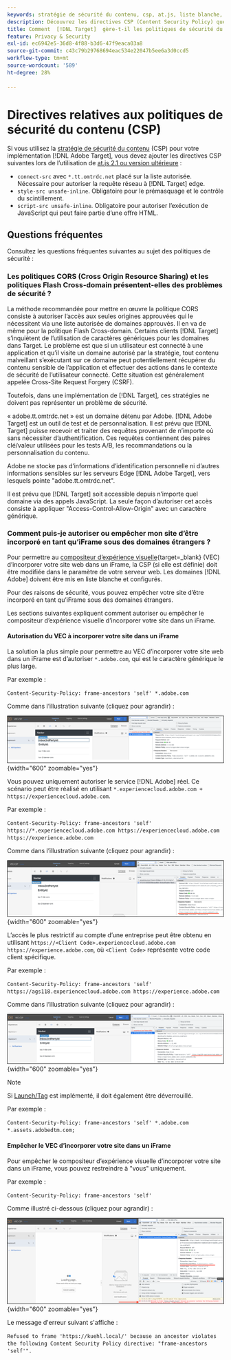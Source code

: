 ```yaml
---
keywords: stratégie de sécurité du contenu, csp, at.js, liste blanche, liste autorisée, scintillement, pré-masquage, prémasquage, masquage, stratégie de sécurité du contenu, iFrame, iframe
description: Découvrez les directives CSP (Content Security Policy) que vous devez ajouter lors de l’utilisation de  [!DNL Adobe Target].
title: Comment  [!DNL Target]  gère-t-il les politiques de sécurité du contenu (CSP) ?
feature: Privacy & Security
exl-id: ec6942e5-36d8-4f88-b3d6-47f9eaca03a8
source-git-commit: c43c79b29768694eac534e22047b5ee6a3d0ccd5
workflow-type: tm+mt
source-wordcount: '589'
ht-degree: 28%

---
```


# Directives relatives aux politiques de sécurité du contenu (CSP)

Si vous utilisez la [stratégie de sécurité du contenu](https://fr.wikipedia.org/wiki/Content_Security_Policy) (CSP) pour votre implémentation [!DNL Adobe Target], vous devez ajouter les directives CSP suivantes lors de l’utilisation de [at.js 2.1 ou version ultérieure](../../implement/client-side/atjs/target-atjs-versions.md) :

* `connect-src` avec `*.tt.omtrdc.net` placé sur la liste autorisée. Nécessaire pour autoriser la requête réseau à [!DNL Target] edge.
* `style-src unsafe-inline`. Obligatoire pour le prémasquage et le contrôle du scintillement.
* `script-src unsafe-inline`. Obligatoire pour autoriser l’exécution de JavaScript qui peut faire partie d’une offre HTML.

## Questions fréquentes

Consultez les questions fréquentes suivantes au sujet des politiques de sécurité :

### Les politiques CORS (Cross Origin Resource Sharing) et les politiques Flash Cross-domain présentent-elles des problèmes de sécurité ?

La méthode recommandée pour mettre en œuvre la politique CORS consiste à autoriser l’accès aux seules origines approuvées qui le nécessitent via une liste autorisée de domaines approuvés. Il en va de même pour la politique Flash Cross-domain. Certains clients [!DNL Target] s’inquiètent de l’utilisation de caractères génériques pour les domaines dans Target. Le problème est que si un utilisateur est connecté à une application et qu’il visite un domaine autorisé par la stratégie, tout contenu malveillant s’exécutant sur ce domaine peut potentiellement récupérer du contenu sensible de l’application et effectuer des actions dans le contexte de sécurité de l’utilisateur connecté. Cette situation est généralement appelée Cross-Site Request Forgery (CSRF).

Toutefois, dans une implémentation de [!DNL Target], ces stratégies ne doivent pas représenter un problème de sécurité.

« adobe.tt.omtrdc.net » est un domaine détenu par Adobe. [!DNL Adobe Target] est un outil de test et de personnalisation. Il est prévu que [!DNL Target] puisse recevoir et traiter des requêtes provenant de n’importe où sans nécessiter d’authentification. Ces requêtes contiennent des paires clé/valeur utilisées pour les tests A/B, les recommandations ou la personnalisation du contenu.

Adobe ne stocke pas d’informations d’identification personnelle ni d’autres informations sensibles sur les serveurs Edge [!DNL Adobe Target], vers lesquels pointe &quot;adobe.tt.omtrdc.net&quot;.

Il est prévu que [!DNL Target] soit accessible depuis n’importe quel domaine via des appels JavaScript. La seule façon d’autoriser cet accès consiste à appliquer &quot;Access-Control-Allow-Origin&quot; avec un caractère générique.

### Comment puis-je autoriser ou empêcher mon site d’être incorporé en tant qu’iFrame sous des domaines étrangers ?

Pour permettre au [compositeur d’expérience visuelle](https://experienceleague.adobe.com/docs/target/using/experiences/vec/visual-experience-composer.html?lang=fr){target=_blank} (VEC) d’incorporer votre site web dans un iFrame, la CSP (si elle est définie) doit être modifiée dans le paramètre de votre serveur web. Les domaines [!DNL Adobe] doivent être mis en liste blanche et configurés.

Pour des raisons de sécurité, vous pouvez empêcher votre site d’être incorporé en tant qu’iFrame sous des domaines étrangers.

Les sections suivantes expliquent comment autoriser ou empêcher le compositeur d’expérience visuelle d’incorporer votre site dans un iFrame.

#### Autorisation du VEC à incorporer votre site dans un iFrame

La solution la plus simple pour permettre au VEC d’incorporer votre site web dans un iFrame est d’autoriser `*.adobe.com`, qui est le caractère générique le plus large.

Par exemple :

`Content-Security-Policy: frame-ancestors 'self' *.adobe.com`

Comme dans l’illustration suivante (cliquez pour agrandir) :


![CSP avec le caractère générique le plus large](/help/dev/before-implement/privacy/assets/csp-adobe.png){width="600" zoomable="yes"}

Vous pouvez uniquement autoriser le service [!DNL Adobe] réel. Ce scénario peut être réalisé en utilisant `*.experiencecloud.adobe.com + https://experiencecloud.adobe.com`.

Par exemple :

`Content-Security-Policy: frame-ancestors 'self' https://*.experiencecloud.adobe.com https://experiencecloud.adobe.com https://experience.adobe.com`

Comme dans l’illustration suivante (cliquez pour agrandir) :

![CSP avec application de portée Experience Cloud](/help/dev/before-implement/privacy/assets/csp-experiencecloud.png){width="600" zoomable="yes"}

L’accès le plus restrictif au compte d’une entreprise peut être obtenu en utilisant `https://<Client Code>.experiencecloud.adobe.com https://experience.adobe.com`, où `<Client Code>` représente votre code client spécifique.

Par exemple :

`Content-Security-Policy: frame-ancestors 'self'  https://ags118.experiencecloud.adobe.com https://experience.adobe.com`

Comme dans l’illustration suivante (cliquez pour agrandir) :

![CSP avec clientcode scoped](/help/dev/before-implement/privacy/assets/csp-clientcode.png){width="600" zoomable="yes"}

>[!NOTE]
>
>Si [Launch/Tag](/help/dev/implement/client-side/atjs/how-to-deployatjs/implement-target-using-adobe-launch.md) est implémenté, il doit également être déverrouillé.
>
>Par exemple :
>
> `Content-Security-Policy: frame-ancestors 'self' *.adobe.com *.assets.adobedtm.com;`

#### Empêcher le VEC d’incorporer votre site dans un iFrame

Pour empêcher le compositeur d’expérience visuelle d’incorporer votre site dans un iFrame, vous pouvez restreindre à &quot;vous&quot; uniquement.

Par exemple :

`Content-Security-Policy: frame-ancestors 'self'`

Comme illustré ci-dessous (cliquez pour agrandir) :

![Erreur CSP](/help/dev/before-implement/privacy/assets/csp-error.png){width="600" zoomable="yes"}

Le message d&#39;erreur suivant s&#39;affiche :

`Refused to frame 'https://kuehl.local/' because an ancestor violates the following Content Security Policy directive: "frame-ancestors 'self'".`

